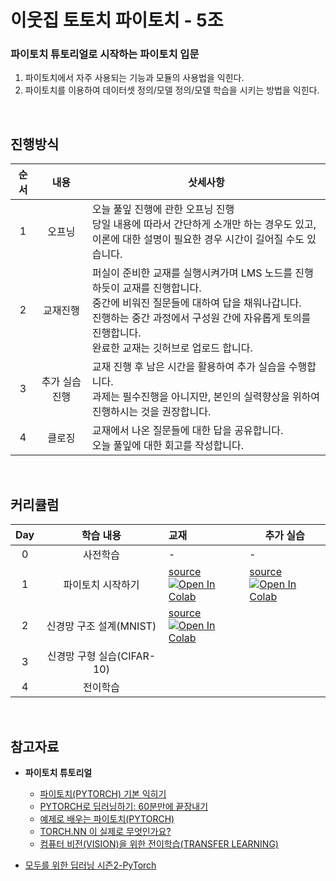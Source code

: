 # 이웃집 토토치 파이토치 - 5조
### 파이토치 튜토리얼로 시작하는 파이토치 입문
1. 파이토치에서 자주 사용되는 기능과 모듈의 사용법을 익힌다.
2. 파이토치를 이용하여 데이터셋 정의/모델 정의/모델 학습을 시키는 방법을 익힌다.
</br>

## 진행방식

| 순서 |      내용      | 삿세사항                                                     |
| :--: | :------------: | ------------------------------------------------------------ |
|  1   |     오프닝     | 오늘 풀잎 진행에 관한 오프닝 진행<br />당일 내용에 따라서 간단하게 소개만 하는 경우도 있고, <br />이론에 대한 설명이 필요한 경우 시간이 길어질 수도 있습니다. |
|  2   |    교재진행    | 퍼실이 준비한 교재를 실행시켜가며 LMS 노드를 진행하듯이 교재를 진행합니다.<br />중간에 비워진 질문들에 대하여 답을 채워나갑니다.<br />진행하는 중간 과정에서 구성원 간에 자유롭게 토의를 진행합니다.<br />완료한 교재는 깃허브로 업로드 합니다. |
|  3   | 추가 실습 진행 | 교재 진행 후 남은 시간을 활용하여 추가 실습을 수행합니다.<br />과제는 필수진행을 아니지만, 본인의 실력향상을 위하여 진행하시는 것을 권장합니다. |
|  4   |     클로징     | 교재에서 나온 질문들에 대한 답을 공유합니다.<br />오늘 풀잎에 대한 회고를 작성합니다. |
</br>



## 커리큘럼

| Day  |         학습 내용          | 교재 | 추가 실습 |
| :--: | :------------------------: | :--- | --------- |
|  0   |          사전학습          | -    | -         |
|  1   |     파이토치 시작하기      | [source](https://github.com/AIFFEL-GN-2nd/TotochTeam5/blob/main/day_1/day1_pytorch_basic.ipynb) </br> [![Open In Colab](https://colab.research.google.com/assets/colab-badge.svg)](https://colab.research.google.com/github/AIFFEL-GN-2nd/TotochTeam5/blob/main/day_1/day1_pytorch_basic.ipynb) |  [source](https://github.com/AIFFEL-GN-2nd/TotochTeam5/blob/main/day_1/day1_problem.ipynb) </br> [![Open In Colab](https://colab.research.google.com/assets/colab-badge.svg)](https://colab.research.google.com/github/AIFFEL-GN-2nd/TotochTeam5/blob/main/day_1/day1_problem.ipynb)  |
|  2   |  신경망 구조 설계(MNIST)   | [source](https://github.com/AIFFEL-GN-2nd/TotochTeam5/blob/main/day_2/day2_nn.ipynb) </br> [![Open In Colab](https://colab.research.google.com/assets/colab-badge.svg)](https://colab.research.google.com/github/AIFFEL-GN-2nd/TotochTeam5/blob/main/day_2/day2_nn.ipynb) |           |
|  3   | 신경망 구형 실습(CIFAR-10) |      |           |
|  4   |          전이학습          |      |           |

</br>

## 참고자료
- **파이토치 튜토리얼**
  - [파이토치(PYTORCH) 기본 익히기](https://tutorials.pytorch.kr/beginner/basics/intro.html)
  - [PYTORCH로 딥러닝하기: 60분만에 끝장내기](https://tutorials.pytorch.kr/beginner/deep_learning_60min_blitz.html)
  - [예제로 배우는 파이토치(PYTORCH)](https://tutorials.pytorch.kr/beginner/pytorch_with_examples.html)
  - [TORCH.NN 이 실제로 무엇인가요?](https://tutorials.pytorch.kr/beginner/nn_tutorial.html)
  - [컴퓨터 비전(VISION)을 위한 전이학습(TRANSFER LEARNING)](https://tutorials.pytorch.kr/beginner/transfer_learning_tutorial.html)

- [모두를 위한 딥러닝 시즌2-PyTorch](https://youtube.com/playlist?list=PLQ28Nx3M4JrhkqBVIXg-i5_CVVoS1UzAv)

